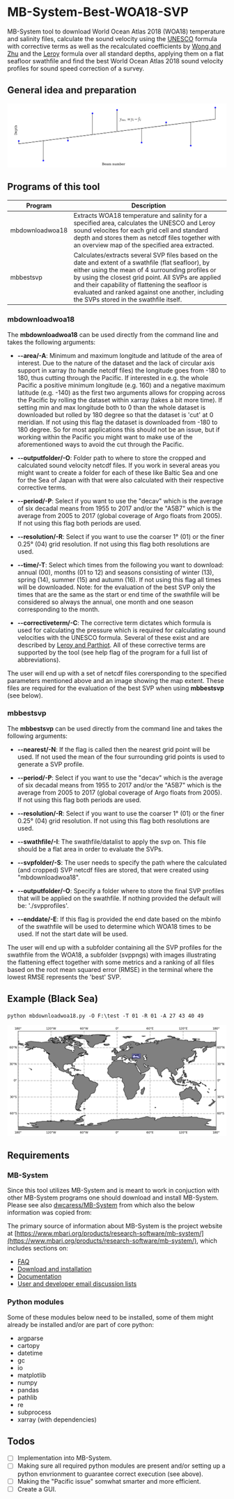 # MB-System-Best-WOA18-SVP
MB-System tool to download World Ocean Atlas 2018 (WOA18) temperature and salinity files, calculate the sound velocity using the [UNESCO](https://repository.oceanbestpractices.org/handle/11329/109) formula with corrective terms as well as the recalculated coefficients by [Wong and Zhu](https://doi.org/10.1121/1.413048) and the [Leroy](https://doi.org/10.1121/1.2988296) formula over all standard depths, applying them on a flat seafloor swathfile and find the best World Ocean Atlas 2018 sound velocity profiles for sound speed correction of a survey.

## General idea and preparation

![residuals](Example_Images/residual_sketch.png)

## Programs of this tool

| Program                 | Description
|-------------------------|-----------------------------------------------------------------------------------------------------------------------------------------------------------------------------------------------------------------------------------------------------------------------------------------------------------------------------------------------------------------------------------------------------|
| mbdownloadwoa18         | Extracts WOA18 temperature and salinity for a specified area, calculates the UNESCO and Leroy sound velocites for each grid cell and standard depth and stores them as netcdf files together with an overview map of the specified area extracted.
| mbbestsvp               | Calculates/extracts several SVP files based on the date and extent of a swathfile (flat seafloor), by either using the mean of 4 surrounding profiles or by using the closest grid point. All SVPs are applied and their capability of flattening the seafloor is evaluated and ranked against one another, including the SVPs stored in the swathfile itself.


### mbdownloadwoa18

The **mbdownloadwoa18** can be used directly from the command line and takes the following arguments:

- **--area/-A**: Minimum and maximum longitude and latitude of the area of interest. Due to the nature of the dataset and the lack of circular axis support in xarray (to handle netcdf files) the longitude goes from -180 to 180, thus cutting through the Pacific. If interested in e.g. the whole Pacific a positive minimum longitude (e.g. 160) and a negative maximum latitude (e.g. -140) as the first two arguments allows for cropping across the Pacific by rolling the dataset within xarray (takes a bit more time). If setting min and max longitude both to 0 than the whole dataset is downloaded but rolled by 180 degree so that the dataset is 'cut' at 0 meridian. If not using this flag the dataset is downloaded from -180 to 180 degree. So for most applications this should not be an issue, but if working within the Pacific you might want to make use of the aforementioned ways to avoid the cut through the Pacific.

- **--outputfolder/-O**: Folder path to where to store the cropped and calculated sound velocity netcdf files. If you work in several areas you might want to create a folder for each of these like Baltic Sea and one for the Sea of Japan with that were also calculated with their respective corrective terms.

- **--period/-P**: Select if you want to use the "decav" which is the average of six decadal means from 1955 to 2017 and/or the "A5B7" which is the average from 2005 to 2017 (global coverage of Argo floats from 2005). If not using this flag both periods are used.

- **--resolution/-R**: Select if you want to use the coarser 1° (01) or the finer 0.25° (04) grid resolution. If not using this flag both resolutions are used.

- **--time/-T**: Select which times from the following you want to download: annual (00), months (01 to 12) and seasons consisting of winter (13), spring (14), summer (15) and autumn (16). If not using this flag all times will be downloaded. Note: for the evaluation of the best SVP only the times that are the same as the start or end time of the swathfile will be considered so always the annual, one month and one season corresponding to the month.

- **--correctiveterm/-C**: The corrective term dictates which formula is used for calculating the pressure which is required for calculating sound velocities with the UNESCO formula. Several of these exist and are described by [Leroy and Parthiot](https://doi.org/10.1121/1.421275). All of these corrective terms are supported by the tool (see help flag of the program for a full list of abbreviations).

The user will end up with a set of netcdf files corersponding to the specified parameters mentioned above and an image showing the map extent. These files are required for the evaluation of the best SVP when using **mbbestsvp** (see below).

### mbbestsvp

The **mbbestsvp** can be used directly from the command line and takes the following arguments:

- **--nearest/-N**: If the flag is called then the nearest grid point will be used. If not used the mean of the four surrounding grid points is used to generate a SVP profile.

- **--period/-P**: Select if you want to use the "decav" which is the average of six decadal means from 1955 to 2017 and/or the "A5B7" which is the average from 2005 to 2017 (global coverage of Argo floats from 2005). If not using this flag both periods are used.

- **--resolution/-R**: Select if you want to use the coarser 1° (01) or the finer 0.25° (04) grid resolution. If not using this flag both resolutions are used.

- **--swathfile/-I**: The swathfile/datalist to apply the svp on. This file should be a flat area in order to evaluate the SVPs.

- **--svpfolder/-S**: The user needs to specify the path where the calculated (and cropped) SVP netcdf files are stored, that were created using "mbdownloadwoa18".

- **--outputfolder/-O**: Specify a folder where to store the final SVP profiles that will be applied on the swathfile. If nothing provided the default will be: './svpprofiles'.

- **--enddate/-E**: If this flag is provided the end date based on the mbinfo of the swathfile will be used to determine which WOA18 times to be used. If not the start date will be used.

The user will end up with a subfolder containing all the SVP profiles for the swathfile from the WOA18, a subfolder (svppngs) with images illustrating the flattening effect together with some metrics and a ranking of all files based on the root mean squared error (RMSE) in the terminal where the lowest RMSE represents the 'best' SVP.

## Example (Black Sea)
```
python mbdownloadwoa18.py -O F:\test -T 01 -R 01 -A 27 43 40 49
```

![Cropped area](Example_Images/cropped_area.png)

## Requirements

### MB-System
Since this tool utilizes MB-System and is meant to work in conjuction with other MB-System programs one should download and install MB-System. Please see also [dwcaress/MB-System](https://github.com/dwcaress/MB-System) from which also the below information was copied from:

The primary source of information about MB-System is the project website at [https://www.mbari.org/products/research-software/mb-system/](https://www.mbari.org/products/research-software/mb-system/), which includes sections on:

- [FAQ](https://www.mbari.org/products/research-software/mb-system/mb-system-faq/)
- [Download and installation](https://www.mbari.org/products/research-software/mb-system/how-to-download-and-install-mb-system/)
- [Documentation](https://www.mbari.org/products/research-software/mb-system/mb-system-documentation/)
- [User and developer email discussion lists](https://www.mbari.org/products/research-software/mb-system/mb-system-discussion-lists/)

### Python modules

Some of these modules below need to be installed, some of them might already be installed and/or are part of core python:

- argparse
- cartopy
- datetime
- gc
- io
- matplotlib
- numpy
- pandas
- pathlib
- re
- subprocess
- xarray (with dependencies)

## Todos

- [ ] Implementation into MB-System.
- [ ] Making sure all required python modules are present and/or setting up a python envrionment to guarantee correct execution (see above).
- [ ] Making the "Pacific issue" somwhat smarter and more efficient.
- [ ] Create a GUI.
